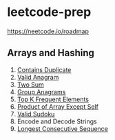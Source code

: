 # leetcode-prep

https://neetcode.io/roadmap

## Arrays and Hashing

<ol>
    <li><a href="./arrays/q1/README.md">Contains Duplicate</a></li>
    <li><a href="./arrays/q2/README.md">Valid Anagram</a></li>
    <li><a href="./arrays/q3/README.md">Two Sum</a></li>
    <li><a href="./arrays/q4/README.md">Group Anagrams</a></li>
    <li><a href="./arrays/q5/README.md">Top K Frequent Elements</a></li>
    <li><a href="./arrays/q6/README.md">Product of Array Except Self</a></li>
    <li><a href="./arrays/q7/README.md">Valid Sudoku</a></li>
    <li>Encode and Decode Strings</li>
    <li><a href="./arrays/q9/README.md">Longest Consecutive Sequence</a></li>
</ol>